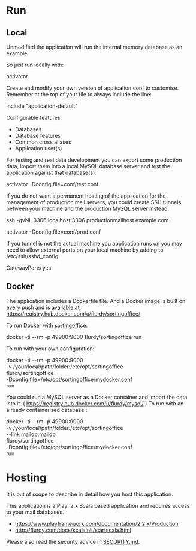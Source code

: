 
Run
=====


Local
-----

Unmodified the application will run the internal memory database as an example.

So just run locally with:

   activator

Create and modify your own version of application.conf to customise.
Remember at the top of your file to always include the line:

   include "application-default"

Configurable features:

* Databases
* Database features
* Common cross aliases
* Application user(s)

For testing and real data development you can export some production data,
import them into a local MySQL database server
and test the application against that database(s).

   activator -Dconfig.file=conf/test.conf

If you do not want a permanent hosting of the application for the management of production mail servers,
you could create SSH tunnels between your machine and the production MySQL server instead.

   ssh -gvNL 3306:localhost:3306 productionmailhost.example.com

   activator -Dconfig.file=conf/prod.conf

If you tunnel is not the actual machine you application runs on you may need to allow external ports on your local machine by adding to /etc/ssh/sshd_config

   GatewayPorts yes


Docker
-----

The application includes a Dockerfile file. And a Docker image is built on every push and is available at https://registry.hub.docker.com/u/flurdy/sortingoffice/

To run Docker with sortingoffice:

   docker -ti --rm -p 49900:9000 flurdy/sortingoffice run

To run with your own configuration:

   docker -ti --rm -p 49900:9000 \
      -v /your/local/path/folder:/etc/opt/sortingoffice \
      flurdy/sortingoffice \
      -Dconfig.file=/etc/opt/sortingoffice/mydocker.conf \
      run

You could run a MySQL server as a Docker container and import the data into it.
( https://registry.hub.docker.com/u/flurdy/mysql/ )
To run with an already containerised database :

   docker -ti --rm -p 49900:9000 \
      -v /your/local/path/folder:/etc/opt/sortingoffice \
      --link maildb:maildb \
      flurdy/sortingoffice \
      -Dconfig.file=/etc/opt/sortingoffice/mydocker.conf \
      run



Hosting
=====

It is out of scope to describe in detail how you host this application.

This application is a Play! 2.x Scala based application and requires access to your mail databases.

* https://www.playframework.com/documentation/2.2.x/Production
* http://flurdy.com/docs/scalainit/startscala.html

Please also read the security advice in [SECURITY.md](SECURITY.md).





